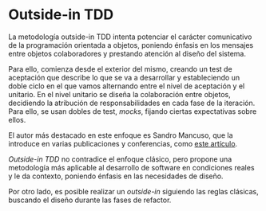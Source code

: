 # Outside-in TDD #

La metodología outside-in TDD intenta potenciar el carácter comunicativo de la programación orientada a objetos, poniendo énfasis en los mensajes entre objetos colaboradores y prestando atención al diseño del sistema.

Para ello, comienza desde el exterior del mismo, creando un test de aceptación que describe lo que se va a desarrollar y estableciendo un doble ciclo en el que vamos alternando entre el nivel de aceptación y el unitario. En el nivel unitario se diseña la colaboración entre objetos, decidiendo la atribución de responsabilidades en cada fase de la iteración. Para ello, se usan dobles de test, *mocks*, fijando ciertas expectativas sobre ellos. 

El autor más destacado en este enfoque es Sandro Mancuso, que la introduce en varias publicaciones y conferencias, como [este artículo](https://www.codurance.com/publications/2017/10/23/outside-in-design).

*Outside-in TDD* no contradice el enfoque clásico, pero propone una metodología más aplicable al desarrollo de software en condiciones reales y le da contexto, poniendo énfasis en las necesidades de diseño.

Por otro lado, es posible realizar un *outside-in* siguiendo las reglas clásicas, buscando el diseño durante las fases de refactor.